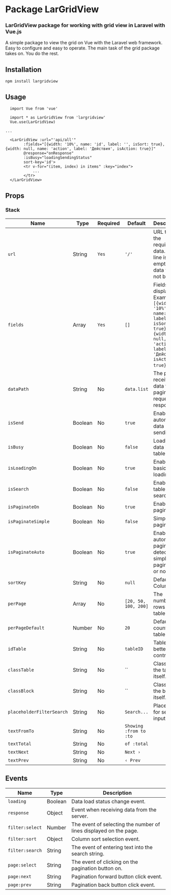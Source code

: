 # Package LarGridView

### LarGridView package for working with grid view in Laravel with Vue.js

A simple package to view the grid on Vue with the Laravel web framework. Easy to configure and easy to operate. The main task of the grid package takes on. You do the rest.

## Installation

`npm install largridview`

## Usage

```
  import Vue from 'vue'
  
  import * as LarGridView from 'largridview'
  Vue.use(LarGridView)

...

  <LarGridView :url="'api/all'"
        :fields="[{width: '10%', name: 'id', label: '', isSort: true}, {width: null, name: 'action', label: 'Действия', isAction: true}]"
        @response="onResponse"
        :isBusy="loadingSendingStatus"
        sort-key='id'>
        <tr v-for="(item, index) in items" :key="index">
            ...
        </tr>
  </LarGridView>
```


## Props

### Stack

| Name | Type | Required | Default | Description |
| --- | --- | --- | --- | --- |
| `url` | String | `Yes` | `'/'` | URL to get the required data. If the line is empty, then data will not be sent. |
| `fields` | Array | `Yes` | `[]` | Fields to display. Example: `[{width: '10%', name: 'id', label: '', isSort: true}, {width: null, name: 'action', label: 'Действия', isAction: true}]`. |
| `dataPath` | String | No | `data.list` | The path to receiving data from a pagination request response. |
| `isSend` | Boolean | No | `true` | Enable automatic data sending. |
| `isBusy` | Boolean | No | `false` | Loading data into a table. |
| `isLoadingOn` | Boolean | No | `true` | Enable basic data loading. |
| `isSearch` | Boolean | No | `false` | Enable table search. |
| `isPaginateOn` | Boolean | No | `true` | Enable pagination. |
| `isPaginateSimple` | Boolean | No | `false` | Simple pagination. |
| `isPaginateAuto` | Boolean | No | `true` | Enable automatic pagination detection - simple pagination or not. |
| `sortKey` | String | No | `null` | Default Sort Column. |
| `perPage` | Array | No | `[20, 50, 100, 200]` | The number of rows for the table. |
| `perPageDefault` | Number | No | `20` | Default row count for table. |
| `idTable` | String | No | `tableID` | Table id for better control. |
| `classTable` | String | No | `` | Class for the table itself. |
| `classBlock` | String | No | `` | Class for the block itself. |
| `placeholderFilterSearch` | String | No | `Search...` | Placeholder for search input. |
| `textFromTo` | String | No | `Showing :from to :to` |  |
| `textTotal` | String | No | `of :total` |  |
| `textNext` | String | No | `Next ›` |  |
| `textPrev` | String | No | `‹ Prev` |  |


## Events

| Name | Type | Description |
| --- | --- | --- |
| `loading` | Boolean | Data load status change event. |
| `response` | Object | Event when receiving data from the server. |
| `filter:select` | Number | The event of selecting the number of lines displayed on the page. |
| `filter:sort` | Object | Column sort selection event. |
| `filter:search` | String | The event of entering text into the search string. |
| `page:select` | String | The event of clicking on the pagination button on. |
| `page:next` | String | Pagination forward button click event. |
| `page:prev` | String | Pagination back button click event. |